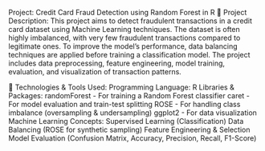 Project: Credit Card Fraud Detection using Random Forest in R
📌 Project Description:
This project aims to detect fraudulent transactions in a credit card dataset using Machine Learning techniques. The dataset is often highly imbalanced, with very few fraudulent transactions compared to legitimate ones. To improve the model’s performance, data balancing techniques are applied before training a classification model. The project includes data preprocessing, feature engineering, model training, evaluation, and visualization of transaction patterns.

🚀 Technologies & Tools Used:
Programming Language: R
Libraries & Packages:
randomForest - For training a Random Forest classifier
caret - For model evaluation and train-test splitting
ROSE - For handling class imbalance (oversampling & undersampling)
ggplot2 - For data visualization
Machine Learning Concepts:
Supervised Learning (Classification)
Data Balancing (ROSE for synthetic sampling)
Feature Engineering & Selection
Model Evaluation (Confusion Matrix, Accuracy, Precision, Recall, F1-Score)
